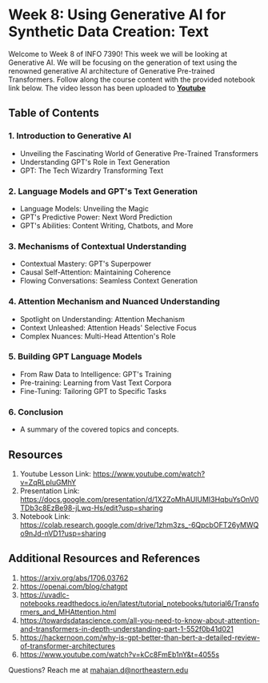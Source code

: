 # Week 8: Using Generative AI for Synthetic Data Creation: Text

Welcome to Week 8 of INFO 7390!
This week we will be looking at Generative AI. We will be focusing on the generation of text using the renowned generative AI architecture of Generative Pre-trained Transformers. Follow along the course content with the provided notebook link below.
The video lesson has been uploaded to **[Youtube](https://www.youtube.com/watch?v=ZqRLpIuGMhY)**

## Table  of Contents
### 1. Introduction to Generative AI
- Unveiling the Fascinating World of Generative Pre-Trained Transformers
- Understanding GPT's Role in Text Generation
- GPT: The Tech Wizardry Transforming Text
### 2. Language Models and GPT's Text Generation
- Language Models: Unveiling the Magic
- GPT's Predictive Power: Next Word Prediction
- GPT's Abilities: Content Writing, Chatbots, and More
### 3. Mechanisms of Contextual Understanding
- Contextual Mastery: GPT's Superpower
- Causal Self-Attention: Maintaining Coherence
- Flowing Conversations: Seamless Context Generation
### 4. Attention Mechanism and Nuanced Understanding
- Spotlight on Understanding: Attention Mechanism
- Context Unleashed: Attention Heads' Selective Focus
- Complex Nuances: Multi-Head Attention's Role
### 5. Building GPT Language Models
- From Raw Data to Intelligence: GPT's Training
- Pre-training: Learning from Vast Text Corpora
- Fine-Tuning: Tailoring GPT to Specific Tasks
### 6. Conclusion
- A summary of the covered topics and concepts.

## Resources

1. Youtube Lesson Link: https://www.youtube.com/watch?v=ZqRLpIuGMhY
2. Presentation Link: https://docs.google.com/presentation/d/1X2ZoMhAUlUMI3HqbuYsOnV0TDb3c8EzBe98-jLwq-Hs/edit?usp=sharing
3. Notebook Link: https://colab.research.google.com/drive/1zhm3zs_-6QpcbOFT26yMWQo9nJd-nVD1?usp=sharing

## Additional Resources and References 

1. https://arxiv.org/abs/1706.03762 
2. https://openai.com/blog/chatgpt 
3. https://uvadlc-notebooks.readthedocs.io/en/latest/tutorial_notebooks/tutorial6/Transformers_and_MHAttention.html
4. https://towardsdatascience.com/all-you-need-to-know-about-attention-and-transformers-in-depth-understanding-part-1-552f0b41d021
5. https://hackernoon.com/why-is-gpt-better-than-bert-a-detailed-review-of-transformer-architectures
6. https://www.youtube.com/watch?v=kCc8FmEb1nY&t=4055s


Questions? Reach me at mahajan.d@northeastern.edu